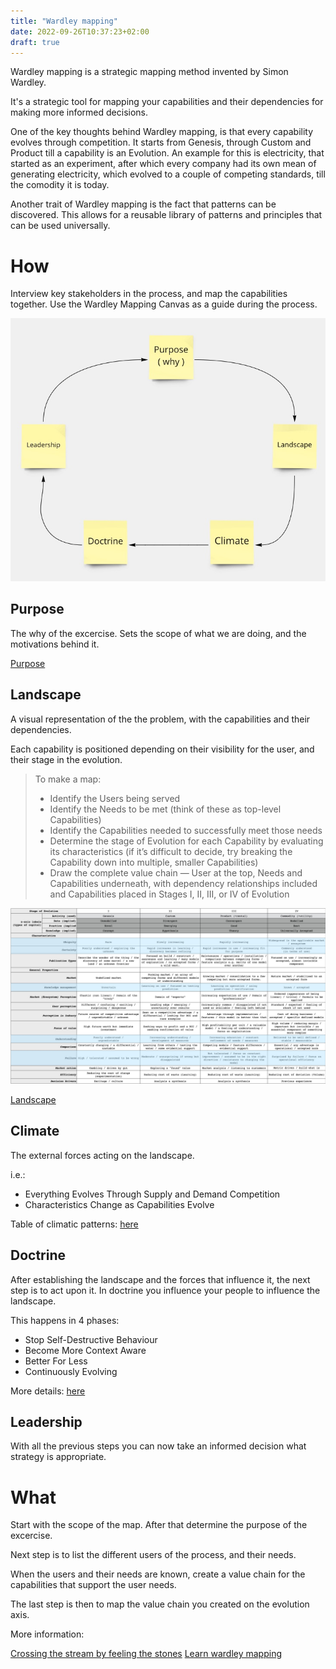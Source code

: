 ```yaml
---
title: "Wardley mapping"
date: 2022-09-26T10:37:23+02:00
draft: true
---
```


Wardley mapping is a strategic mapping method invented by Simon Wardley.

It's a strategic tool for mapping your capabilities and their dependencies for making more informed decisions.

One of the key thoughts behind Wardley mapping,  is that every capability evolves through competition.
It starts from Genesis,  through Custom and Product till a capability is an Evolution.
An example for this is electricity, that started as an experiment,  after which every company had its own mean of generating electricity,  which evolved to a couple of competing standards,  till the comodity it is today.

Another trait of Wardley mapping is the fact that patterns can be discovered.
This allows for a reusable library of patterns and principles that can be used universally.

# How
Interview key stakeholders in the process,  and map the capabilities together.
Use the Wardley Mapping Canvas as a guide during the process.

![Wardley mapping process](images/circle.jpg)

## Purpose

The why of the excercise.
Sets the scope of what we are doing,  and the motivations behind it.

[Purpose](https://learnwardleymapping.com/purpose/)

## Landscape

A visual representation of the the problem,  with the capabilities and their dependencies.

Each capability is positioned depending on their visibility for the user,  and their stage in the evolution.


> To make a map:
> 
> - Identify the Users being served
> - Identify the Needs to be met (think of these as top-level Capabilities)
> - Identify the Capabilities needed to successfully meet those needs
> - Determine the stage of Evolution for each Capability by evaluating its characteristics (if it’s difficult to decide, try breaking the Capability down into multiple, smaller Capabilities)
> - Draw the complete value chain — User at the top, Needs and Capabilities underneath, with dependency relationships included and Capabilities placed in Stages I, II, III, or IV of Evolution

![Evolution characteristics](images/evolution.jpg)

[Landscape](https://learnwardleymapping.com/landscape/)

## Climate

The external forces acting on the landscape.

i.e.:

- Everything Evolves Through Supply and Demand Competition
- Characteristics Change as Capabilities Evolve

Table of climatic patterns: [here](https://learnwardleymapping.com/climate/)

## Doctrine

After establishing the landscape and the forces that influence it,  the next step is to act upon it.
In doctrine you influence your people to influence the landscape.

This happens in 4 phases:
- Stop Self-Destructive Behaviour
- Become More Context Aware
- Better For Less
- Continuously Evolving

More details: [here](https://learnwardleymapping.com/doctrine/)

## Leadership

With all the previous steps you can now take an informed decision what strategy is appropriate.

# What
Start with the scope of the map.
After that determine the purpose of the excercise.

Next step is to list the different users of the process,  and their needs.

When the users and their needs are known,  create a value chain for the capabilities that support the user needs.

The last step is then to map the value chain you created on the evolution axis.

More information: 

[Crossing the stream by feeling the stones](https://www.youtube.com/watch?v=2IW9L1uNMCs&t=1107s)
[Learn wardley mapping](https://learnwardleymapping.com)